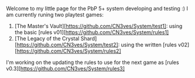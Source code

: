 Welcome to my little page for the PbP 5+ system developing and testing :)
I am currently runing two playtest games:

1) [The Master's Vault][https://github.com/CN3ves/System/test1]: using the basic [rules v01][https://github.com/CN3ves/System/rules1]
2) [The Legacy of the Crystal Shard][https://github.com/CN3ves/System/test2]: using the written [rules v02][https://github.com/CN3ves/System/rules2]

I'm working on the updating the rules to use for the next game as [rules v0.3][https://github.com/CN3ves/System/rules3]
